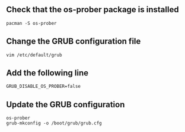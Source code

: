 ## Check that the os-prober package is installed
```
pacman -S os-prober
```
## Change the GRUB configuration file
```
vim /etc/default/grub
```
## Add the following line
```
GRUB_DISABLE_OS_PROBER=false
```
## Update the GRUB configuration
```
os-prober
grub-mkconfig -o /boot/grub/grub.cfg
```
